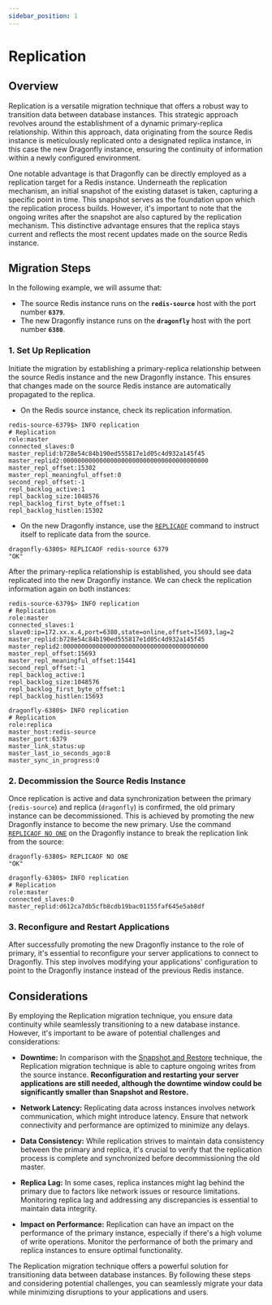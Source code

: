 ```yaml
---
sidebar_position: 1
---
```


# Replication

## Overview

Replication is a versatile migration technique that offers a robust way to transition data between database instances.
This strategic approach revolves around the establishment of a dynamic primary-replica relationship.
Within this approach, data originating from the source Redis instance is meticulously replicated onto a designated replica instance,
in this case the new Dragonfly instance, ensuring the continuity of information within a newly configured environment.

One notable advantage is that Dragonfly can be directly employed as a replication target for a Redis instance.
Underneath the replication mechanism, an initial snapshot of the existing dataset is taken, capturing a specific point in time.
This snapshot serves as the foundation upon which the replication process builds.
However, it's important to note that the ongoing writes after the snapshot are also captured by the replication mechanism.
This distinctive advantage ensures that the replica stays current and reflects the most recent updates made on the source Redis instance.

## Migration Steps

In the following example, we will assume that:

- The source Redis instance runs on the **`redis-source`** host with the port number **`6379`**.
- The new Dragonfly instance runs on the **`dragonfly`** host with the port number **`6380`**.

### 1. Set Up Replication

Initiate the migration by establishing a primary-replica relationship between the source Redis instance and the new Dragonfly instance.
This ensures that changes made on the source Redis instance are automatically propagated to the replica.

- On the Redis source instance, check its replication information.

```shell
redis-source-6379$> INFO replication
# Replication
role:master
connected_slaves:0
master_replid:b728e54c84b190ed555817e1d05c4d932a145f45
master_replid2:0000000000000000000000000000000000000000
master_repl_offset:15302
master_repl_meaningful_offset:0
second_repl_offset:-1
repl_backlog_active:1
repl_backlog_size:1048576
repl_backlog_first_byte_offset:1
repl_backlog_histlen:15302
```

- On the new Dragonfly instance, use the [`REPLICAOF`](../../command-reference/server-management/replicaof.md) command to instruct itself to replicate data from the source.

```shell
dragonfly-6380$> REPLICAOF redis-source 6379
"OK"
```

After the primary-replica relationship is established, you should see data replicated into the new Dragonfly instance.
We can check the replication information again on both instances:

```shell
redis-source-6379$> INFO replication
# Replication
role:master
connected_slaves:1
slave0:ip=172.xx.x.4,port=6380,state=online,offset=15693,lag=2
master_replid:b728e54c84b190ed555817e1d05c4d932a145f45
master_replid2:0000000000000000000000000000000000000000
master_repl_offset:15693
master_repl_meaningful_offset:15441
second_repl_offset:-1
repl_backlog_active:1
repl_backlog_size:1048576
repl_backlog_first_byte_offset:1
repl_backlog_histlen:15693
```

```shell
dragonfly-6380$> INFO replication
# Replication
role:replica
master_host:redis-source
master_port:6379
master_link_status:up
master_last_io_seconds_ago:8
master_sync_in_progress:0
```

### 2. Decommission the Source Redis Instance

Once replication is active and data synchronization between the primary (`redis-source`) and replica (`dragonfly`) is confirmed, the old primary instance can be decommissioned.
This is achieved by promoting the new Dragonfly instance to become the new primary.
Use the command [`REPLICAOF NO ONE`](../../command-reference/server-management/replicaof.md) on the Dragonfly instance to break the replication link from the source:

```shell
dragonfly-6380$> REPLICAOF NO ONE
"OK"

dragonfly-6380$> INFO replication
# Replication
role:master
connected_slaves:0
master_replid:d612ca7db5cfb8cdb19bac01155faf645e5ab8df
```

### 3. Reconfigure and Restart Applications

After successfully promoting the new Dragonfly instance to the role of primary, it's essential to reconfigure your server applications to connect to Dragonfly.
This step involves modifying your applications' configuration to point to the Dragonfly instance instead of the previous Redis instance.

## Considerations

By employing the Replication migration technique, you ensure data continuity while seamlessly transitioning to a new database instance. However, it's important to be aware of potential challenges and considerations:

- **Downtime:** In comparison with the [Snapshot and Restore](./00-snapshot-and-restore.md) technique, the Replication migration technique is able to capture ongoing writes from the source instance. **Reconfiguration and restarting your server applications are still needed, although the downtime window could be significantly smaller than Snapshot and Restore.**

- **Network Latency:** Replicating data across instances involves network communication, which might introduce latency. Ensure that network connectivity and performance are optimized to minimize any delays.

- **Data Consistency:** While replication strives to maintain data consistency between the primary and replica, it's crucial to verify that the replication process is complete and synchronized before decommissioning the old master.

- **Replica Lag:** In some cases, replica instances might lag behind the primary due to factors like network issues or resource limitations. Monitoring replica lag and addressing any discrepancies is essential to maintain data integrity.

- **Impact on Performance:** Replication can have an impact on the performance of the primary instance, especially if there's a high volume of write operations. Monitor the performance of both the primary and replica instances to ensure optimal functionality.

The Replication migration technique offers a powerful solution for transitioning data between database instances.
By following these steps and considering potential challenges, you can seamlessly migrate your data while minimizing disruptions to your applications and users.
